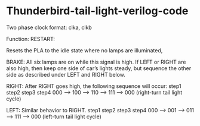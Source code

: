 # Thunderbird-tail-light-verilog-code

Two phase clock format: clka, clkb

Function:
RESTART: 

Resets the PLA to the idle state where no lamps are illuminated,

BRAKE: All six lamps are on while this signal is high. If LEFT or RIGHT are also high, then keep one side of car’s lights steady, but sequence the other side as described under LEFT and RIGHT below.

RIGHT: After RIGHT goes high, the following sequence will occur: step1 step2 step3 step4
000 --> 100 --> 110 --> 111 --> 000 (right-turn tail light cycle)

LEFT: Similar behavior to RIGHT. step1 step2 step3 step4
000 --> 001 --> 011 --> 111 --> 000 (left-turn tail light cycle)
